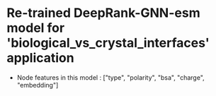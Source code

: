 # Re-trained DeepRank-GNN-esm model for 'biological_vs_crystal_interfaces' application
* Node features in this model : ["type", "polarity", "bsa", "charge", "embedding"]

